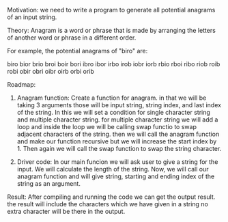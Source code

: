 Motivation: 
we need to write a program to generate all potential anagrams of an input string.

Theory: 
Anagram is a word or phrase that is made by arranging the letters of another word or phrase in a different order.

For example, the potential anagrams of "biro" are:

biro bior brio broi boir bori
ibro ibor irbo irob iobr iorb
rbio rboi ribo riob roib robi
obir obri oibr oirb orbi orib


Roadmap: 
1. Anagram function: 
Create a function for anagram. in that we will be taking 3 arguments those will be input string, string index, and last index of the string.
In this we will set a condition for single character string and multiple character string. for multiple character string we will add a loop and inside the loop we will be calling swap functio to swap adjacent characters of the string. then we will call the anagram function and make our function recursive but we will increase the start index by 1. 
Then again we will call the swap function to swap the string character.  

2. Driver code:
In our main funcion we will ask user to give a string for the input. 
We will calculate the length of the string.
Now, we will call our anagram function and will give string, starting and ending index of the string as an argument. 

Result: 
After compiling and running the code we can get the output result. 
the result will include the characters which we have given in a string no extra character will be there in the output.